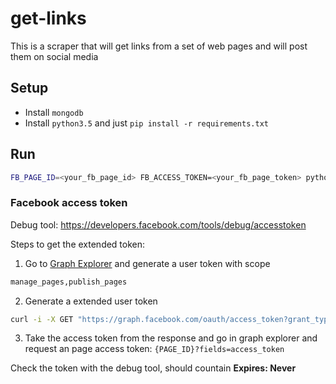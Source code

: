 # get-links
This is a scraper that will get links from a set of web pages and will post them on social media 

## Setup
  - Install `mongodb`
  - Install `python3.5` and just `pip install -r requirements.txt`

## Run
```bash
FB_PAGE_ID=<your_fb_page_id> FB_ACCESS_TOKEN=<your_fb_page_token> python main.py
```
  
  
### Facebook access token
Debug tool: https://developers.facebook.com/tools/debug/accesstoken

Steps to get the extended token:
  1. Go to [Graph Explorer](https://developers.facebook.com/tools/explorer/) and generate a user token with scope
  
  ```bash
  manage_pages,publish_pages
  ```

  2. Generate a extended user token
  
  ```bash
  curl -i -X GET "https://graph.facebook.com/oauth/access_token?grant_type=fb_exchange_token&client_id={APP_ID}&client_secret={APP_SECRET}&fb_exchange_token={USER_TOKEN}"
  ```
  3. Take the access token from the response and go in graph explorer and request an page access token: `{PAGE_ID}?fields=access_token`
 
Check the token with the debug tool, should countain **Expires: Never**
  
